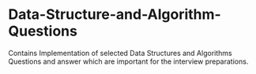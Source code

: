 # Data-Structure-and-Algorithm-Questions
Contains Implementation of selected Data Structures and Algorithms Questions and answer which are important for the interview preparations.
